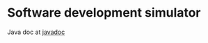 # Software development simulator
Java doc at [javadoc](https://github.com/leevilaune/Group4Sim/tree/main/src/main/resources/javadoc)
